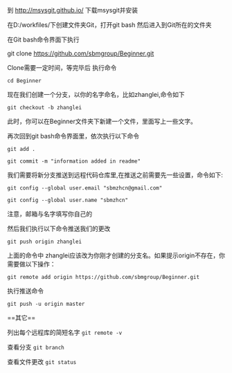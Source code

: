 
到 http://msysgit.github.io/ 下载msysgit并安装

在D:/workfiles/下创建文件夹Git，打开git bash 然后进入到Git所在的文件夹

在Git bash命令界面下执行 

git clone https://github.com/sbmgroup/Beginner.git

Clone需要一定时间，等完毕后 执行命令 

`cd Beginner`

现在我们创建一个分支，以你的名字命名，比如zhanglei,命令如下

`git checkout -b zhanglei`

此时，你可以在Beginner文件夹下新建一个文件，里面写上一些文字。

再次回到git bash命令界面里，依次执行以下命令

`git add .`

`git commit -m "information added in readme"`

我们需要将新分支推送到远程代码仓库里,在推送之前需要先一些设置，命令如下:

`git config --global user.email "sbmzhcn@gmail.com"`

`git config --global user.name "sbmzhcn"`

注意，邮箱与名字填写你自己的

然后我们执行以下命令推送我们的更改

`git push origin zhanglei`

上面的命令中 zhanglei应该改为你刚才创建的分支名。如果提示origin不存在，你需要做以下操作：

`git remote add origin https://github.com/sbmgroup/Beginner.git`

执行推送命令

`git push -u origin master`


==其它==

列出每个远程库的简短名字 `git remote -v`

查看分支 `git branch`

查看文件更改 `git status`

